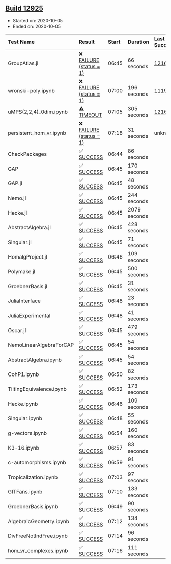 ## [Build 12925](https://oscarci.mathematik.uni-kl.de/job/oscar/12925/)

* Started on: 2020-10-05
* Ended on: 2020-10-05

| Test Name    | Result | Start | Duration | Last Success | First Failure |
|:-------------|:-------|:------|:---------|:-------------|:--------------|
| GroupAtlas.jl | ❌ [FAILURE (status = 1)](https://oscarci.mathematik.uni-kl.de/job/oscar/12925/artifact/logs/build-12925/GroupAtlas.jl.log) | 06:45 | 66 seconds | [12167](https://oscarci.mathematik.uni-kl.de/job/oscar/12167/) | [12168](https://oscarci.mathematik.uni-kl.de/job/oscar/12168/) |
| wronski-poly.ipynb | ❌ [FAILURE (status = 1)](https://oscarci.mathematik.uni-kl.de/job/oscar/12925/artifact/logs/build-12925/wronski-poly.ipynb.log) | 07:00 | 196 seconds | [11192](https://oscarci.mathematik.uni-kl.de/job/oscar/11192/) | [11193](https://oscarci.mathematik.uni-kl.de/job/oscar/11193/) |
| uMPS(2,2,4)_0dim.ipynb | ⚠ [TIMEOUT](https://oscarci.mathematik.uni-kl.de/job/oscar/12925/artifact/logs/build-12925/uMPS-2-2-4-_0dim.ipynb.log) | 07:05 | 305 seconds | [12167](https://oscarci.mathematik.uni-kl.de/job/oscar/12167/) | [12168](https://oscarci.mathematik.uni-kl.de/job/oscar/12168/) |
| persistent_hom_vr.ipynb | ❌ [FAILURE (status = 1)](https://oscarci.mathematik.uni-kl.de/job/oscar/12925/artifact/logs/build-12925/persistent_hom_vr.ipynb.log) | 07:18 | 31 seconds | unknown | unknown |
| CheckPackages | ✅ [SUCCESS](https://oscarci.mathematik.uni-kl.de/job/oscar/12925/artifact/logs/build-12925/CheckPackages.log) | 06:44 | 86 seconds |  |  |
| GAP | ✅ [SUCCESS](https://oscarci.mathematik.uni-kl.de/job/oscar/12925/artifact/logs/build-12925/GAP.log) | 06:45 | 170 seconds |  |  |
| GAP.jl | ✅ [SUCCESS](https://oscarci.mathematik.uni-kl.de/job/oscar/12925/artifact/logs/build-12925/GAP.jl.log) | 06:45 | 48 seconds |  |  |
| Nemo.jl | ✅ [SUCCESS](https://oscarci.mathematik.uni-kl.de/job/oscar/12925/artifact/logs/build-12925/Nemo.jl.log) | 06:45 | 244 seconds |  |  |
| Hecke.jl | ✅ [SUCCESS](https://oscarci.mathematik.uni-kl.de/job/oscar/12925/artifact/logs/build-12925/Hecke.jl.log) | 06:45 | 2079 seconds |  |  |
| AbstractAlgebra.jl | ✅ [SUCCESS](https://oscarci.mathematik.uni-kl.de/job/oscar/12925/artifact/logs/build-12925/AbstractAlgebra.jl.log) | 06:45 | 428 seconds |  |  |
| Singular.jl | ✅ [SUCCESS](https://oscarci.mathematik.uni-kl.de/job/oscar/12925/artifact/logs/build-12925/Singular.jl.log) | 06:45 | 71 seconds |  |  |
| HomalgProject.jl | ✅ [SUCCESS](https://oscarci.mathematik.uni-kl.de/job/oscar/12925/artifact/logs/build-12925/HomalgProject.jl.log) | 06:46 | 109 seconds |  |  |
| Polymake.jl | ✅ [SUCCESS](https://oscarci.mathematik.uni-kl.de/job/oscar/12925/artifact/logs/build-12925/Polymake.jl.log) | 06:45 | 500 seconds |  |  |
| GroebnerBasis.jl | ✅ [SUCCESS](https://oscarci.mathematik.uni-kl.de/job/oscar/12925/artifact/logs/build-12925/GroebnerBasis.jl.log) | 06:45 | 31 seconds |  |  |
| JuliaInterface | ✅ [SUCCESS](https://oscarci.mathematik.uni-kl.de/job/oscar/12925/artifact/logs/build-12925/JuliaInterface.log) | 06:48 | 23 seconds |  |  |
| JuliaExperimental | ✅ [SUCCESS](https://oscarci.mathematik.uni-kl.de/job/oscar/12925/artifact/logs/build-12925/JuliaExperimental.log) | 06:48 | 41 seconds |  |  |
| Oscar.jl | ✅ [SUCCESS](https://oscarci.mathematik.uni-kl.de/job/oscar/12925/artifact/logs/build-12925/Oscar.jl.log) | 06:45 | 479 seconds |  |  |
| NemoLinearAlgebraForCAP | ✅ [SUCCESS](https://oscarci.mathematik.uni-kl.de/job/oscar/12925/artifact/logs/build-12925/NemoLinearAlgebraForCAP.log) | 06:45 | 54 seconds |  |  |
| AbstractAlgebra.ipynb | ✅ [SUCCESS](https://oscarci.mathematik.uni-kl.de/job/oscar/12925/artifact/logs/build-12925/AbstractAlgebra.ipynb.log) | 06:45 | 54 seconds |  |  |
| CohP1.ipynb | ✅ [SUCCESS](https://oscarci.mathematik.uni-kl.de/job/oscar/12925/artifact/logs/build-12925/CohP1.ipynb.log) | 06:50 | 82 seconds |  |  |
| TiltingEquivalence.ipynb | ✅ [SUCCESS](https://oscarci.mathematik.uni-kl.de/job/oscar/12925/artifact/logs/build-12925/TiltingEquivalence.ipynb.log) | 06:52 | 173 seconds |  |  |
| Hecke.ipynb | ✅ [SUCCESS](https://oscarci.mathematik.uni-kl.de/job/oscar/12925/artifact/logs/build-12925/Hecke.ipynb.log) | 06:46 | 109 seconds |  |  |
| Singular.ipynb | ✅ [SUCCESS](https://oscarci.mathematik.uni-kl.de/job/oscar/12925/artifact/logs/build-12925/Singular.ipynb.log) | 06:48 | 55 seconds |  |  |
| g-vectors.ipynb | ✅ [SUCCESS](https://oscarci.mathematik.uni-kl.de/job/oscar/12925/artifact/logs/build-12925/g-vectors.ipynb.log) | 06:54 | 160 seconds |  |  |
| K3-16.ipynb | ✅ [SUCCESS](https://oscarci.mathematik.uni-kl.de/job/oscar/12925/artifact/logs/build-12925/K3-16.ipynb.log) | 06:57 | 83 seconds |  |  |
| c-automorphisms.ipynb | ✅ [SUCCESS](https://oscarci.mathematik.uni-kl.de/job/oscar/12925/artifact/logs/build-12925/c-automorphisms.ipynb.log) | 06:59 | 91 seconds |  |  |
| Tropicalization.ipynb | ✅ [SUCCESS](https://oscarci.mathematik.uni-kl.de/job/oscar/12925/artifact/logs/build-12925/Tropicalization.ipynb.log) | 07:03 | 97 seconds |  |  |
| GITFans.ipynb | ✅ [SUCCESS](https://oscarci.mathematik.uni-kl.de/job/oscar/12925/artifact/logs/build-12925/GITFans.ipynb.log) | 07:10 | 133 seconds |  |  |
| GroebnerBasis.ipynb | ✅ [SUCCESS](https://oscarci.mathematik.uni-kl.de/job/oscar/12925/artifact/logs/build-12925/GroebnerBasis.ipynb.log) | 06:49 | 90 seconds |  |  |
| AlgebraicGeometry.ipynb | ✅ [SUCCESS](https://oscarci.mathematik.uni-kl.de/job/oscar/12925/artifact/logs/build-12925/AlgebraicGeometry.ipynb.log) | 07:12 | 134 seconds |  |  |
| DivFreeNotIndFree.ipynb | ✅ [SUCCESS](https://oscarci.mathematik.uni-kl.de/job/oscar/12925/artifact/logs/build-12925/DivFreeNotIndFree.ipynb.log) | 07:14 | 96 seconds |  |  |
| hom_vr_complexes.ipynb | ✅ [SUCCESS](https://oscarci.mathematik.uni-kl.de/job/oscar/12925/artifact/logs/build-12925/hom_vr_complexes.ipynb.log) | 07:16 | 111 seconds |  |  |

